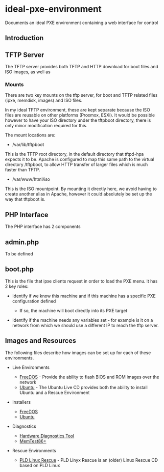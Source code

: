 # ideal-pxe-environment
Documents an ideal PXE environment containing a web interface for control

## Introduction

## TFTP Server

The TFTP server provides both TFTP and HTTP download for boot files and ISO images, as well as 

### Mounts

There are two key mounts on the tftp server, for boot and TFTP related files (ipxe, memdisk, images) and ISO files.

In my ideal TFTP environment, these are kept separate because the ISO files are reusable on other platforms (Proxmox, ESXi). It would be possible however to have your ISO directory under the tftpboot directory, there is only minor modification required for this.

The mount locations are:

   * /var/lib/tftpboot

This is the TFTP root directory, in the default directory that tftpd-hpa expects it to be. Apache is configured to map this same path to the virtual directory /tftpboot, to allow HTTP transfer of larger files which is much faster than TFTP.

  * /var/www/html/iso

This is the ISO mountpoint. By mounting it directly here, we avoid having to create another alias in Apache, however it could absolutely be set up the way that tftpboot is.

## PHP Interface

The PHP interface has 2 components

## admin.php

To be defined

## boot.php

This is the file that ipxe clients request in order to load the PXE menu. It has 2 key roles:

   * Identify if we know this machine and if this machine has a specific PXE configuration defined
      * If so, the machine will boot directly into its PXE target

  * Identify if the machine needs any variables set - for example is it on a network from which we should use a different IP to reach the tftp server.

## Images and Resources

The following files describe how images can be set up for each of these environments.

* Live Environments
   * [FreeDOS](images/freedos.md) - Provide the ability to flash BIOS and ROM images over the network
   * [Ubuntu](images/ubuntu.md) - The Ubuntu Live CD provides both the ability to install Ubuntu and a Rescue Environment

* Installers
   * [FreeDOS](images/freedos.md)
   * [Ubuntu](images/ubuntu.md)

* Diagnostics
   * [Hardware Diagnostics Tool](images/hdt.md)
   * [MemTest86+](images/memtest.md)

* Rescue Environments
   * [PLD Linux Rescue](images/pld.md) - PLD Linyx Rescue is an (older) Linux Rescue CD based on PLD Linux
